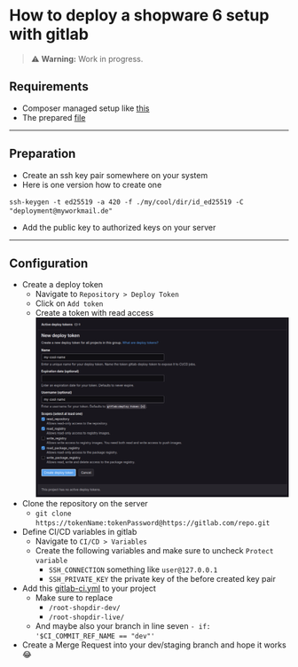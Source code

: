 # How to deploy a shopware 6 setup with gitlab

> ⚠️ **Warning:** Work in progress.

## Requirements

* Composer managed setup like [this](https://github.com/pt1602/shopware-docker-ddev)
* The prepared [file](gitlab-ci.yml)

---

## Preparation

* Create an ssh key pair somewhere on your system
* Here is one version how to create one

```shell
ssh-keygen -t ed25519 -a 420 -f ./my/cool/dir/id_ed25519 -C "deployment@myworkmail.de"
```

* Add the public key to authorized keys on your server

---

## Configuration

* Create a deploy token
    * Navigate to `Repository > Deploy Token`
    * Click on `Add token`
    * Create a token with read access
      ![deploy-token.png](imgs/deploy-token.png)
* Clone the repository on the server
    * `git clone https://tokenName:tokenPassword@https://gitlab.com/repo.git`
* Define CI/CD variables in gitlab
    * Navigate to `CI/CD > Variables`
    * Create the following variables and make sure to uncheck `Protect variable`
        * `SSH_CONNECTION` something like `user@127.0.0.1`
        * `SSH_PRIVATE_KEY` the private key of the before created key pair
* Add this [gitlab-ci.yml](gitlab-ci.yml) to your project
    * Make sure to replace
        * `/root-shopdir-dev/`
        * `/root-shopdir-live/`
    * And maybe also your branch in line seven `- if: '$CI_COMMIT_REF_NAME == "dev"'`
* Create a Merge Request into your dev/staging branch and hope it works 😂

